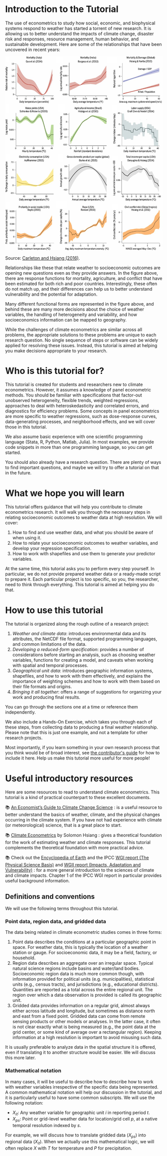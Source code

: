 # Introduction to the Tutorial

The use of econometrics to study how social, economic, and biophysical
systems respond to weather has started a torrent of new research. It
is allowing us to better understand the impacts of climate change,
disaster risk and responses, resource management, human behavior, and
sustainable development. Here are some of the relationships that have
been uncovered in recent years:

<img src="images/examples.png" alt="Examples from Carleton and Hsiang (2016)" width="750"/>

Source: [Carleton and Hsiang (2016)](https://science.sciencemag.org/content/353/6304/aad9837).

Relationships like these that relate weather to socioeconomic outcomes
are opening new questions even as they provide answers. In the figure
above, there are response functions for mortality, agriculture, and
conflict that have been estimated for both rich and poor
countries. Interestingly, these often do not match up, and their
differences can help us to better understand vulnerability and the
potential for adaptation.

Many different functional forms are represented in the figure above,
and behind these are many more decisions about the choice of weather
variables, the handling of heterogeneity and variability, and how
socioeconomics information can be mapped to geography.

While the challenges of climate econometrics are similar across all
problems, the appropriate solutions to these problems are unique to
each research question. No single sequence of steps or software can be
widely applied for resolving these issues. Instead, this tutorial is
aimed at helping you make decisions appropriate to your research.

# Who is this tutorial for?

This tutorial is created for students and researchers new to climate
econometrics. However, it assumes a knowledge of panel econometric methods. You
should be familiar with specifications that factor-out unobserved
heterogeneity, flexible trends, weighted regressions,
approaches to deal with heteroskedasticity and correlated errors, and
diagnostics for efficiency problems. Some concepts in panel econometrics
are more specific to weather regressions, such as dose-response
curves, data-generating processes, and neighborhood effects, and we
will cover those in this tutorial.

We also assume basic experience with one scientific programming
language (Stata, R, Python, Matlab, Julia). In most examples, we provide code snippets in more than one programming language, so you can get started.

You should also already have a research question. There are plenty of
ways to find important questions, and maybe we will try to offer a
tutorial on that in the future.

# What we hope you will learn

This tutorial offers guidance that will help you contribute to climate econometrics research. It will walk you through the necessary
steps in relating socioeconomic outcomes to weather data at high resolution. We will cover:

1. How to find and use weather data, and what you should be aware of when using it.
2. How to relate your socioeconomic outcomes to weather variables, and
   develop your regression specification.
3. How to work with shapefiles and use them to generate your
   predictor variables.

At the same time, this tutorial asks you to perform every step
yourself. In particular, we do not provide prepared weather data or a
ready-made script to prepare it. Each particular project is too specific,
so you, the researcher, need to think through everything. This
tutorial is aimed at helping you do that.

# How to use this tutorial

The tutorial is organized along the rough outline of a research
project: 

1. *Weather and climate data*: introduces environmental data and its attributes, the NetCDF file format, supported programming languages, and common limitations of the data.
2. *Developing a reduced-form specification*: provides a number of considerations before starting an analysis, such as choosing weather variables, functions for creating a model, and caveats when working with spatial and temporal processes.
3. *Geographical unit data*: introduces geographic information
   systems, shapefiles, and how to work with them effectively, and explains the importance of weighting schemes and how to work with them based on their file formats and origins. 
4. *Bringing it all together*: offers a range of suggestions for
   organizing your work and producing final results.

You can go through the sections one at a time or reference them
independently.

We also include a Hands-On Exercise, which takes you through each of
these steps, from collecting data to producing a final weather
relationship. Please note that this is just one example, and not a
template for other research projects.

Most importantly, if you learn something in your own research process
that you think would be of broad interest, see [the contributor's guide](https://github.com/atrisovic/weather-panel.github.io) for how to include it here. Help us make this tutorial more
useful for more people!

# Useful introductory resources

Here are some resources to read to understand climate
econometrics. This tutorial is a kind of practical counterpart to
these excellent documents.

📚  [An Economist’s Guide to Climate Change Science](https://www.aeaweb.org/articles?id=10.1257/jep.32.4.3)
: is a useful resource to better understand the basics of weather, climate,
and the physical changes occurring in the climate system. If
you have not had experience with climate (or meteorological) science,
that is a great place to start. 

📚  [Climate Econometrics](https://www.annualreviews.org/doi/10.1146/annurev-resource-100815-095343) by Solomon Hsiang
: gives a theoretical foundation for the work of estimating weather and
climate responses. This tutorial complements the theoretical
foundation with more practical advice.

📚  Check out the [Encyclopedia of
Earth](https://editors.eol.org/eoearth/wiki/Weather_%26_Climate) and
the IPCC [WGI report (The Physical Science
Basis)](https://www.ipcc.ch/report/ar6/wg1/) and [WGII report (Impacts, Adaptation and Vulnerability)](https://www.ipcc.ch/report/ar6/wg2/)
: for a more general introduction to the sciences of climate and
  climate impacts. Chapter 1 of the IPCC WGI report in particular
  provides useful background information.

## Definitions and conventions

We will use the following terms throughout this tutorial.

### Point data, region data, and gridded data

The data being related in climate econometric studies comes in three
forms:
1. Point data describes the conditions at a particular geographic
   point in space. For weather data, this is typically the location of
   a weather station or gauge. For socioeconomic data, it may be a
   field, factory, or household.
2. Region data describes an aggregate over an irregular space. Typical
   natural science regions include basins and water/land bodies.
   Socioeconomic region data is much more common though, with
   information provided for political units (e.g. municipalities),
   statistical units (e.g., census tracts), and jurisdictions (e.g.,
   educational districts). Quantities are reported as a total across
   the entire regional unit. The region over which a data observation
   is provided is called its geographic unit.
3. Gridded data provides information on a regular grid, almost always
   either across latitude and longitude, but sometimes as distance
   north and east from a fixed point. Gridded data can come from
   remote sensing products or other models or analyses. In the latter
   case, it often is not clear exactly what is being measured (e.g.,
   the point data at the grid center, or some kind of average over a
   rectangular region). Keeping information at a high resolution is
   important to avoid misusing such data.
   
It is usually preferable to analyze data in the spatial structure it
is offered, even if translating it to another structure would be
easier. We will discuss this more later.

### Mathematical notation

In many cases, it will be useful to describe how to describe how to work with weather
variables irrespective of the specific data being represented. A
common mathematical notation will help our discussion in the tutorial,
and it is particularly useful to have some common subscripts. We will
use the following notation:

- $X_{it}$: Any weather variable for geographic unit $i$ in reporting period $t$.
- $X_{ps}$: Point or grid-level weather data for location/grid cell
  $p$, at a native temporal resolution indexed by $s$.

For example, we will discuss how to translate gridded data ($X_{ps}$)
into regional data ($X_{it}$). When we actually use this mathematical
logic, we will often replace $X$ with $T$ for temperature and $P$ for
precipitation.
